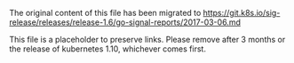 The original content of this file has been migrated to https://git.k8s.io/sig-release/releases/release-1.6/go-signal-reports/2017-03-06.md

This file is a placeholder to preserve links. Please remove after 3 months or the release of kubernetes 1.10, whichever comes first.
